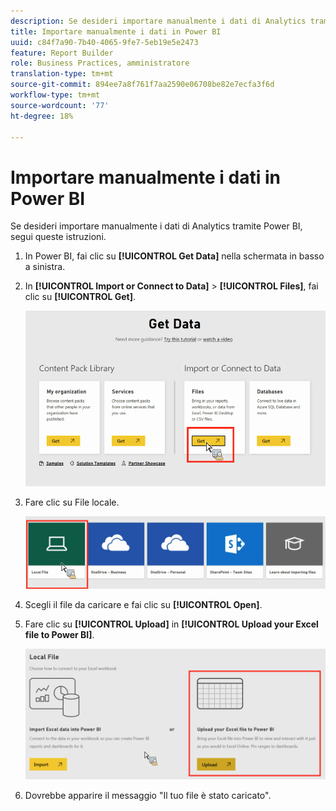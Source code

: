 ```yaml
---
description: Se desideri importare manualmente i dati di Analytics tramite Power BI, segui queste istruzioni.
title: Importare manualmente i dati in Power BI
uuid: c84f7a90-7b40-4065-9fe7-5eb19e5e2473
feature: Report Builder
role: Business Practices, amministratore
translation-type: tm+mt
source-git-commit: 894ee7a8f761f7aa2590e06708be82e7ecfa3f6d
workflow-type: tm+mt
source-wordcount: '77'
ht-degree: 18%

---
```



# Importare manualmente i dati in Power BI

Se desideri importare manualmente i dati di Analytics tramite Power BI, segui queste istruzioni.

1. In Power BI, fai clic su **[!UICONTROL Get Data]** nella schermata in basso a sinistra.
1. In **[!UICONTROL Import or Connect to Data]** > **[!UICONTROL Files]**, fai clic su **[!UICONTROL Get]**.

   ![](assets/get-data.png)

1. Fare clic su File locale.

   ![](assets/local-file.png)

1. Scegli il file da caricare e fai clic su **[!UICONTROL Open]**.
1. Fare clic su **[!UICONTROL Upload]** in **[!UICONTROL Upload your Excel file to Power BI]**.

   ![](assets/upload-excel-file.png)

1. Dovrebbe apparire il messaggio &quot;Il tuo file è stato caricato&quot;.

